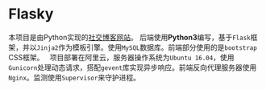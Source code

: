 Flasky
======

本项目是由Python实现的[社交博客网站](http://120.79.43.210/)。
后端使用**Python3**编写，基于`Flask`框架，并以`Jinja2`作为模板引擎。使用`MySQL`数据库。前端部分使用的是`bootstrap` CSS框架。  
项目部署在阿里云，服务器操作系统为`Ubuntu 16.04`，使用`Gunicorn`处理动态请求，搭配`gevent`库实现异步响应。前端反向代理服务器使用`Nginx`。监测使用`Supervisor`来守护进程。
